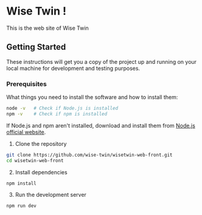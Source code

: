 # Wise Twin !

This is the web site of Wise Twin

## Getting Started

These instructions will get you a copy of the project up and running on your local machine for development and testing purposes.

### Prerequisites

What things you need to install the software and how to install them:

```bash
node -v   # Check if Node.js is installed
npm -v    # Check if npm is installed
```

If Node.js and npm aren't installed, download and install them from [Node.js official website](https://nodejs.org/en).

1. Clone the repository

```bash
git clone https://github.com/wise-twin/wisetwin-web-front.git
cd wisetwin-web-front
```

2. Install dependencies

```bash
npm install
```

3. Run the development server

```bash
npm run dev
```
